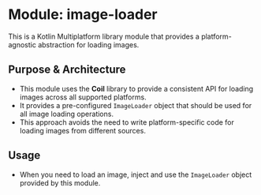 # Module: image-loader

This is a Kotlin Multiplatform library module that provides a platform-agnostic abstraction for loading images.

## Purpose & Architecture

- This module uses the **Coil** library to provide a consistent API for loading images across all supported
  platforms.
- It provides a pre-configured `ImageLoader` object that should be used for all image loading operations.
- This approach avoids the need to write platform-specific code for loading images from different sources.

## Usage

- When you need to load an image, inject and use the `ImageLoader` object provided by this module.
